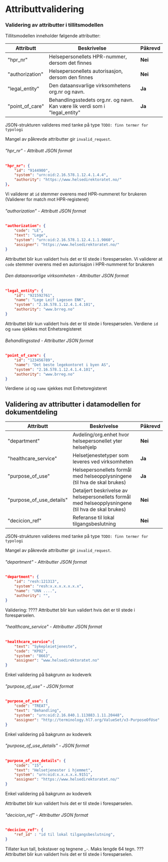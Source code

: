 # Attributtvalidering

### Validering av attributter i tillitsmodellen

Tillitsmodellen inneholder følgende attributter:

| Attributt | Beskrivelse | Påkrevd |
| --- | --- | --- |
| "hpr_nr" | Helsepersonellets HPR-nummer, dersom det finnes |  **Nei** |
| "authorization" | Helsepersonellets autorisasjon, dersom den finnes |  **Nei** |
| "legal_entity" | Den dataansvarlige virksomhetens org.nr og navn. | **Ja** |
| "point_of_care" | Behandlingsstedets org.nr. og navn.<br>Kan være lik verdi som i "legal_entity" | **Ja** |

JSON-strukturen valideres med tanke på type ```TODO: finn termer for typologi```

Mangel av påkrevde attributter gir `invalid_request`.


###### "hpr_nr" - Attributt JSON format

````JSON
"hpr_nr": {
    "id": "9144900",
    "system": "urn:oid:2.16.578.1.12.4.1.4.4",
    "authority": "https://www.helsedirektoratet.no/"
},
````

Vi validerer at `id` stemmer overens med HPR-nummeret for brukeren (Validerer for match mot HPR-registeret)

###### "authorization" - Attributt JSON format

````JSON
"authorization": {
    "code": "LE",
    "text": "Lege",
    "system": "urn:oid:2.16.578.1.12.4.1.1.9060",
    "assigner": "https://www.helsedirektoratet.no/"
}
````

Attributtet blir kun validert hvis det er til stede i forespørselen.
Vi validerer at `code` stemmer overens med en autorisajon i HPR-nummeret for brukeren 

###### Den dataansvarlige virksomheten - Attributter JSON format

````JSON
"legal_entity": {
    "id": "921592761",
    "name": "Lege Leif Lagesen ENK",
    "system": "2.16.578.1.12.4.1.4.101",
    "authority": "www.brreg.no"
}
```` 

Attributtet blir kun validert hvis det er til stede i forespørselen.
Verdiene `id` og `name` sjekkes mot Enhetsregisteret

###### Behandlingssted - Attributter JSON format

````JSON
"point_of_care": {
    "id": "123456789",
    "name": "Det beste legekontoret i byen AS",
    "system": "2.16.578.1.12.4.1.4.101",
    "authority": "www.brreg.no"
}
````

Verdiene `id` og `name` sjekkes mot Enhetsregisteret


## Validering av attributter i datamodellen for dokumentdeling

| Attributt | Beskrivelse | Påkrevd |
| --- | --- | --- |
| "department" | Avdeling/org.enhet hvor helsepersonellet yter helsehjelp |  **Nei** |
| "healthcare_service" | Helsetjenestetyper som leveres ved virksomheten |  **Ja** |
| "purpose_of_use" | Helsepersonellets formål med helseopplysningene (til hva de skal brukes) |  **Ja** |
| "purpose_of_use_details" | Detaljert beskrivelse av helsepersonellets formål med helseopplysningene (til hva de skal brukes) | **Nei** |
| "decicion_ref" | Referanse til lokal tilgangsbeslutning | **Nei** |

JSON-strukturen valideres med tanke på type ```TODO: finn termer for typologi```

Mangel av påkrevde attributter gir `invalid_request`.


###### "department" - Attributter JSON format

````JSON
"department": {
    "id": "resh:121313", 
    "system": "resh:x.x.x.x.x.x.x",
    "name": "UNN ....",
    "authority": "",
}
````

Validering: ????
Attributtet blir kun validert hvis det er til stede i forespørselen.

###### "healthcare_service" - Attributter JSON format

````JSON
"healthcare_service":{
    "text": "Sykepleietjeneste",
    "code": "KP02",
    "system": "8663",
    "assigner": "www.helsedirektoratet.no"
}
````

Enkel validering på bakgrunn av kodeverk

###### "purpose_of_use" - JSON format

````JSON
"purpose_of_use": {
    "code": "TREAT",
    "text": "Behandling",
    "system": "urn:oid:2.16.840.1.113883.1.11.20448",
    "assigner": "http://terminology.hl7.org/ValueSet/v3-PurposeOfUse"
}
````

Enkel validering på bakgrunn av kodeverk

###### "purpose_of_use_details" - JSON format

````JSON
"purpose_of_use_details": {
    "code": "15",
    "text": "Helsetjenester i hjemmet",
    "system": "urn:oid:x.x.x.x.x.9151",
    "assigner": "https://www.helsedirektoratet.no/"
}
````

Enkel validering på bakgrunn av kodeverk

Attributtet blir kun validert hvis det er til stede i forespørselen.

###### "decicion_ref" - Attributter JSON format

````JSON
"decicion_ref": {
    "ref_id" : "id til lokal tilgangsbeslutning", 
}
````
Tillater kun tall, bokstaver og tegnene _-. Maks lengde 64 tegn.  ???  
Attributtet blir kun validert hvis det er til stede i forespørselen.
